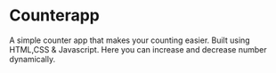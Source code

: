 # Counterapp
A simple counter app that makes your counting easier.
Built using  HTML,CSS & Javascript.
Here you can increase and decrease number dynamically.
